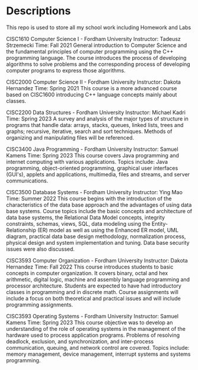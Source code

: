 # Descriptions
This repo is used to store all my school work including Homework and Labs

CISC1610 Computer Science I - Fordham University
Instructor: Tadeusz Strzemecki Time: Fall 2021
General introduction to Computer Science and the fundamental principles of computer programming using the C++ programming language. The course introduces the process of developing algorithms to solve problems and the corresponding process of developing computer programs to express those algorithms.

CISC2000 Computer Science II - Fordham University
Instructor: Dakota Hernandez
Time: Spring 2021
This course is a more advanced course based on CISC1600 introducing C++ language concepts mainly about classes.

CISC2200 Data Structures - Fordham University
Instructor: Michael Kadri
Time: Spring 2023
A survey and analysis of the major types of structure in programs that handle data: arrays, stacks, queues, linked lists, trees and graphs; recursive, iterative, search and sort techniques.  Methods of organizing and manipulating files will be referenced. 


CISC3400 Java Programming - Fordham University
Instructor: Samuel Kamens
Time: Spring 2023
This course covers Java programming and internet computing with various applications.  Topics include: Java programming, object-oriented programming, graphical user interfaces (GUI's), applets and applications, multimedia, files and streams, and server communications. 


CISC3500 Database Systems - Fordham University
Instructor: Ying Mao
Time: Summer 2022
This course begins with the introduction of the characteristics of the data base approach and the advantages of using data base systems.  Course topics include the basic concepts and architecture of data base systems, the Relational Data Model concepts, integrity constraints, schemas, views, SQL, data modeling using the Entity-Relationship (ER) model as well as using the Enhanced ER model, UML diagram, practical data base design methodology, normalization process, physical design and system implementation and tuning. Data base security issues were also discussed.

CISC3593 Computer Organization - Fordham University
Instructor: Dakota Hernandez
Time: Fall 2022
This course introduces students to basic concepts in computer organization. It covers binary, octal and hex arithmetic, digital logic, machine and assembly language programming and processor architecture. Students are expected to have had introductory classes in programming and in discrete math. Course assignments will include a focus on both theoretical and practical issues and will include programming assignments.


CISC3593 Operating Systems - Fordham University
Instructor: Samuel Kamens
Time: Spring 2023
This course objective was to develop an understanding of the role of operating systems in the management of the hardware used to process application programs. Problems of resolving deadlock, exclusion, and synchronization, and inter-process communication, queuing, and network control are covered. Topics include: memory management, device management, interrupt systems and systems programming.


